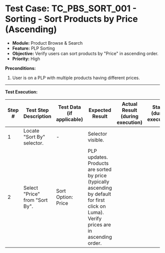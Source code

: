 # Test Case: TC_PBS_SORT_001 - Sorting - Sort Products by Price (Ascending)

* **Module:** Product Browse & Search
* **Feature:** PLP Sorting
* **Objective:** Verify users can sort products by "Price" in ascending order.
* **Priority:** High

**Preconditions:**
1.  User is on a PLP with multiple products having different prices.

---
**Test Execution:**

| Step # | Test Step Description                                                                 | Test Data (if applicable)                     | Expected Result                                                                                                                               | Actual Result (during execution) | Status (during execution) | Notes (during execution) |
|--------|---------------------------------------------------------------------------------------|-----------------------------------------------|-----------------------------------------------------------------------------------------------------------------------------------------------|----------------------------------|---------------------------|--------------------------|
| 1      | Locate "Sort By" selector.                                                            | -                                             | Selector visible.                                                                                                                             |                                  |                           |                          |
| 2      | Select "Price" from "Sort By".                                                        | Sort Option: Price                            | PLP updates. Products are sorted by price (typically ascending by default for first click on Luma). Verify prices are in ascending order.   |                                  |                           |                          |
